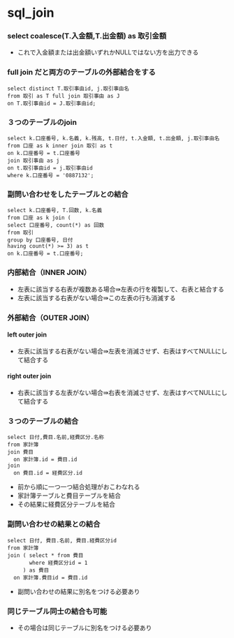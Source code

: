 # sql_join

### select coalesce(T.入金額,T.出金額) as 取引金額
- これで入金額または出金額いずれかNULLではない方を出力できる

### full join だと両方のテーブルの外部結合をする
```
select distinct T.取引事由id, j.取引事由名
from 取引 as T full join 取引事由 as J
on T.取引事由id = J.取引事由id;
```

### ３つのテーブルのjoin
```
select k.口座番号, k.名義, k.残高, t.日付, t.入金額, t.出金額, j.取引事由名
from 口座 as k inner join 取引 as t
on k.口座番号 = t.口座番号
join 取引事由 as j
on t.取引事由id = j.取引事由id
where k.口座番号 = '0887132';
```

### 副問い合わせをしたテーブルとの結合
```
select k.口座番号, T.回数, k.名義
from 口座 as k join (
select 口座番号, count(*) as 回数
from 取引
group by 口座番号, 日付
having count(*) >= 3) as t
on k.口座番号 = t.口座番号;
```

### 内部結合（INNER JOIN）
- 左表に該当する右表が複数ある場合⇛左表の行を複製して、右表と結合する
- 左表に該当する右表がない場合⇛この左表の行も消滅する

### 外部結合（OUTER JOIN）
#### left outer join
- 左表に該当する右表がない場合⇛左表を消滅させず、右表はすべてNULLにして結合する
#### right outer join
- 右表に該当する左表がない場合⇛右表を消滅させず、左表はすべてNULLにして結合する

### ３つのテーブルの結合
```
select 日付,費目.名前,経費区分.名称
from 家計簿
join 費目
  on 家計簿.id = 費目.id
join
  on 費目.id = 経費区分.id
```
- 前から順に一つ一つ結合処理がおこわなれる
- 家計簿テーブルと費目テーブルを結合
- その結果に経費区分テーブルを結合

### 副問い合わせの結果との結合
```
select 日付, 費目.名前, 費目.経費区分id
from 家計簿
join ( select * from 費目
       where 経費区分id = 1
     ) as 費目
  on 家計簿.費目id = 費目.id
```
- 副問い合わせの結果に別名をつける必要あり

### 同じテーブル同士の結合も可能
- その場合は同じテーブルに別名をつける必要あり


